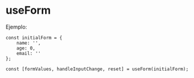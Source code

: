 # useForm

Ejemplo:
```
const initialForm = {
    name: '',
    age: 0,
    email: ''
};

const [formValues, handleInputChange, reset] = useForm(initialForm);

```